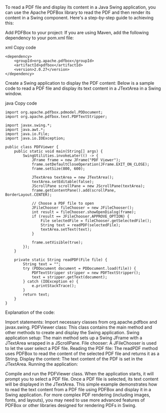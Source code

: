 To read a PDF file and display its content in a Java Swing application, you can use the Apache PDFBox library to read the PDF and then render its content in a Swing component. Here's a step-by-step guide to achieving this:

Add PDFBox to your project: If you are using Maven, add the following dependency to your pom.xml file:

xml
Copy code
```
<dependency>
    <groupId>org.apache.pdfbox</groupId>
    <artifactId>pdfbox</artifactId>
    <version>2.0.27</version>
</dependency>
```
Create a Swing application to display the PDF content: Below is a sample code to read a PDF file and display its text content in a JTextArea in a Swing window.

java
Copy code
```
import org.apache.pdfbox.pdmodel.PDDocument;
import org.apache.pdfbox.text.PDFTextStripper;

import javax.swing.*;
import java.awt.*;
import java.io.File;
import java.io.IOException;

public class PDFViewer {
    public static void main(String[] args) {
        SwingUtilities.invokeLater(() -> {
            JFrame frame = new JFrame("PDF Viewer");
            frame.setDefaultCloseOperation(JFrame.EXIT_ON_CLOSE);
            frame.setSize(800, 600);

            JTextArea textArea = new JTextArea();
            textArea.setEditable(false);
            JScrollPane scrollPane = new JScrollPane(textArea);
            frame.getContentPane().add(scrollPane, BorderLayout.CENTER);

            // Choose a PDF file to open
            JFileChooser fileChooser = new JFileChooser();
            int result = fileChooser.showOpenDialog(frame);
            if (result == JFileChooser.APPROVE_OPTION) {
                File selectedFile = fileChooser.getSelectedFile();
                String text = readPDF(selectedFile);
                textArea.setText(text);
            }

            frame.setVisible(true);
        });
    }

    private static String readPDF(File file) {
        String text = "";
        try (PDDocument document = PDDocument.load(file)) {
            PDFTextStripper stripper = new PDFTextStripper();
            text = stripper.getText(document);
        } catch (IOException e) {
            e.printStackTrace();
        }
        return text;
    }
}
```
Explanation of the code:

Import statements: Import necessary classes from org.apache.pdfbox and javax.swing.
PDFViewer class: This class contains the main method and other methods to create and display the Swing application.
Swing application setup: The main method sets up a Swing JFrame with a JTextArea wrapped in a JScrollPane.
File chooser: A JFileChooser is used to let the user select a PDF file.
Reading the PDF file: The readPDF method uses PDFBox to read the content of the selected PDF file and returns it as a String.
Display the content: The text content of the PDF is set in the JTextArea.
Running the application:

Compile and run the PDFViewer class.
When the application starts, it will prompt you to select a PDF file.
Once a PDF file is selected, its text content will be displayed in the JTextArea.
This simple example demonstrates how to read the text content from a PDF file using PDFBox and display it in a Swing application. For more complex PDF rendering (including images, fonts, and layouts), you may need to use more advanced features of PDFBox or other libraries designed for rendering PDFs in Swing.






